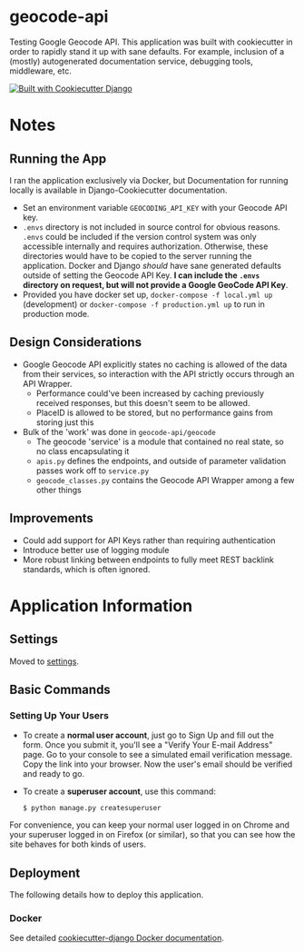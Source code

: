 # geocode-api

Testing Google Geocode API. This application was built with cookiecutter in order to rapidly stand it up with sane defaults. For example, inclusion of a (mostly) autogenerated documentation service, debugging tools, middleware, etc.

[![Built with Cookiecutter Django](https://img.shields.io/badge/built%20with-Cookiecutter%20Django-ff69b4.svg?logo=cookiecutter)](https://github.com/cookiecutter/cookiecutter-django/)

# Notes

## Running the App

I ran the application exclusively via Docker, but Documentation for running locally is available in Django-Cookiecutter documentation.

- Set an environment variable `GEOCODING_API_KEY` with your Geocode API key.
- `.envs` directory is not included in source control for obvious reasons. `.envs` could be included if the version control system was only accessible internally and requires authorization. Otherwise, these directories would have to be copied to the server running the application. Docker and Django *should* have sane generated defaults outside of setting the Geocode API Key. **I can include the `.envs` directory on request, but will not provide a Google GeoCode API Key**.
- Provided you have docker set up, `docker-compose -f local.yml up` (development) or `docker-compose -f production.yml up` to run in production mode.

## Design Considerations

- Google Geocode API explicitly states no caching is allowed of the data from their services, so interaction with the API strictly occurs through an API Wrapper.
    - Performance could've been increased by caching previously received responses, but this doesn't seem to be allowed.
    - PlaceID is allowed to be stored, but no performance gains from storing just this
- Bulk of the 'work' was done in `geocode-api/geocode`
    - The geocode 'service' is a module that contained no real state, so no class encapsulating it
    - `apis.py` defines the endpoints, and outside of parameter validation passes work off to `service.py`
    - `geocode_classes.py` contains the Geocode API Wrapper among a few other things

## Improvements

- Could add support for API Keys rather than requiring authentication
- Introduce better use of logging module
- More robust linking between endpoints to fully meet REST backlink standards, which is often ignored.

# Application Information

## Settings

Moved to [settings](http://cookiecutter-django.readthedocs.io/en/latest/settings.html).

## Basic Commands

### Setting Up Your Users

-   To create a **normal user account**, just go to Sign Up and fill out the form. Once you submit it, you'll see a "Verify Your E-mail Address" page. Go to your console to see a simulated email verification message. Copy the link into your browser. Now the user's email should be verified and ready to go.

-   To create a **superuser account**, use this command:

        $ python manage.py createsuperuser

For convenience, you can keep your normal user logged in on Chrome and your superuser logged in on Firefox (or similar), so that you can see how the site behaves for both kinds of users.

## Deployment

The following details how to deploy this application.

### Docker

See detailed [cookiecutter-django Docker documentation](http://cookiecutter-django.readthedocs.io/en/latest/deployment-with-docker.html).

